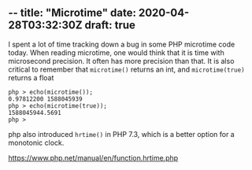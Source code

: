 --
title: "Microtime"
date: 2020-04-28T03:32:30Z
draft: true
---

I spent a lot of time tracking down a bug in some PHP microtime code today.  When reading microtime, one would think that it is time with microsecond precision. It often has more precision than that.  It is also critical to remember that `microtime()` returns an int, and `microtime(true)` returns a float

```
php > echo(microtime());
0.97812200 1588045939
php > echo(microtime(true));
1588045944.5691
php >
```

php also introduced `hrtime()` in PHP 7.3, which is a better option for a monotonic clock. 

https://www.php.net/manual/en/function.hrtime.php
